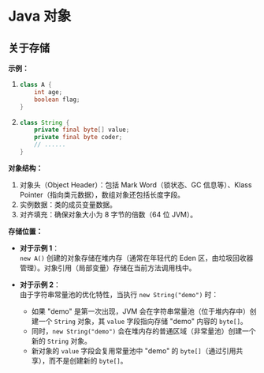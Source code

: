 # Java 对象

## 关于存储

**示例：**

1. ```java
   class A {
       int age;
       boolean flag;
   }
   ```

2. ```java
   class String {
       private final byte[] value;
       private final byte coder;
       // ......
   }
   ```

**对象结构：**
1. 对象头（Object Header）：包括 Mark Word（锁状态、GC 信息等）、Klass Pointer（指向类元数据），数组对象还包括长度字段。
2. 实例数据：类的成员变量数据。
3. 对齐填充：确保对象大小为 8 字节的倍数（64 位 JVM）。

**存储位置：**

- **对于示例 1**：  
  `new A()` 创建的对象存储在堆内存（通常在年轻代的 Eden 区，由垃圾回收器管理）。对象引用（局部变量）存储在当前方法调用栈中。

- **对于示例 2**：  
  由于字符串常量池的优化特性，当执行 `new String("demo")` 时：
  - 如果 "demo" 是第一次出现，JVM 会在字符串常量池（位于堆内存中）创建一个 `String` 对象，其 `value` 字段指向存储 "demo" 内容的 `byte[]`。
  - 同时，`new String("demo")` 会在堆内存的普通区域（非常量池）创建一个新的 `String` 对象。
  - 新对象的 `value` 字段会复用常量池中 "demo" 的 `byte[]`（通过引用共享），而不是创建新的 `byte[]`。